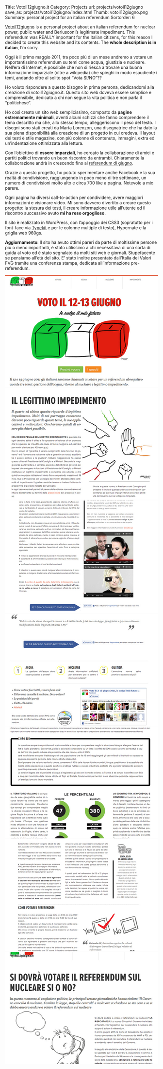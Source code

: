 Title: Votoil12giugno.it
Category: Projects
url: projects/votoil12giugno
save_as: projects/votoil12giugno/index.html
Thumb: votoil12giugno.png
Summary: personal project for an italian referendum 
Sortorder: 6


[Votoil12giugno](http://www.votoil12giugno.it/) is a personal project about an italian referendum for nuclear power, public water and Berlusconi’s legitimate impediment. This referendum was REALLY important for the italian citizens, for this reason I decided to create this website and its contents. The __whole description is in italian__, I’m sorry.


Oggi è il primo maggio 2011, tra poco più di un mese andremo a votare un importantissimo referendum su temi come acqua, giustizia e nucleare. Nell’era di Internet, è possibile che non si riesca a trovare una buona informazione imparziale (oltre a wikipedia) che spieghi in modo esaudiente i temi, andando oltre al solito spot “Vota SI/NO”??

Ho voluto rispondere a questo bisogno in prima persona, dedicandomi alla creazione di votoil12giugno.it. Questo sito web doveva essere semplice e comprensibile, dedicato a chi non segue la vita politica e non parla il “politichese”.

Ho così creato un sito web semplicissimo, composto da __pagine estremamente minimali__, aventi alcuni schizzi che fanno comprendere il tema descritto ma che, allo stesso tempo, alleggeriscono il peso del testo.
I disegni sono stati creati da Marta Lorenzon, una disegnatrice che ha dato la sua piena disponibilità alla creazione di un progetto in cui credeva.
Il layout dei testi è stile magazine, con più colonne di contenuto, immagini, extra ed un’indentazione ottimizzata alla lettura.

Con l’obiettivo di __essere imparziali__, ho cercato la collaborazione di amici e partiti politici trovando un buon riscontro da entrambi. Chiaramente la collaborazione andrà in crescendo fino al [referendum di giugno](http://www.votoil12giugno.it/).

Grazie a questo progetto, ho potuto sperimentare anche Facebook e la sua realtà di condivisione, raggiungendo in poco meno di tre settimane, un numero di condivisioni molto alto e circa 700 like a pagina. Notevole a mio parere.

Ogni pagina ha diversi call-to-action per condividere, avere maggiori informazioni e visionare video. Mi sono davvero divertito a creare questo progetto: la stesura dei testi, il creare informazione utile all’utente ed il riscontro successivo avuto __mi ha reso orgoglioso__.

Il sito è realizzato in WordPress, con l’appoggio dei CSS3 (sopratutto per i font-face via [Typekit](http://typekit.com/) e per le colonne multiple di testo), Hypernate e la griglia web 960gs.

__Aggiornamento__: Il sito ha avuto ottimi pareri da parte di moltissime persone più o meno importanti, è stato utilissimo a chi necessitava di una sorta di guida al voto ed è stato segnalato da molti siti web e giornali. Stupefacente se pensiamo all’età del sito. E’ stato inoltre presentato dall’Italia dei Valori FVG tramite una conferenza stampa, dedicata all’informazione pre-referendum.

![12giugno](/images/projects/12giugno1.jpg)
![12giugno](/images/projects/12giugno2.jpg)
![12giugno](/images/projects/12giugno3.jpg)
![12giugno](/images/projects/12giugno4.jpg)
![12giugno](/images/projects/12giugno5.jpg)
![12giugno](/images/projects/12giugno6.jpg)
![12giugno](/images/projects/12giugno7.jpg)




